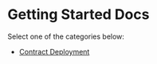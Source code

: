 # Getting Started Docs

Select one of the categories below:

* [Contract Deployment](./deployment/index.md)
